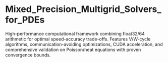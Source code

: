 # Mixed_Precision_Multigrid_Solvers_for_PDEs
High-performance computational framework combining float32/64 arithmetic for optimal speed-accuracy trade-offs. Features V/W-cycle algorithms, communication-avoiding optimizations, CUDA acceleration, and comprehensive validation on Poisson/heat equations with proven convergence bounds.
